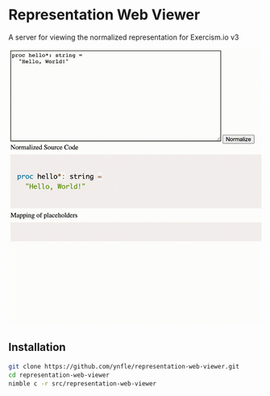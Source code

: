 # Representation Web Viewer
A server for viewing the normalized representation for Exercism.io v3

![normalization demo](docs/resources/demo.gif)

## Installation 
```bash
git clone https://github.com/ynfle/representation-web-viewer.git
cd representation-web-viewer
nimble c -r src/representation-web-viewer
```
